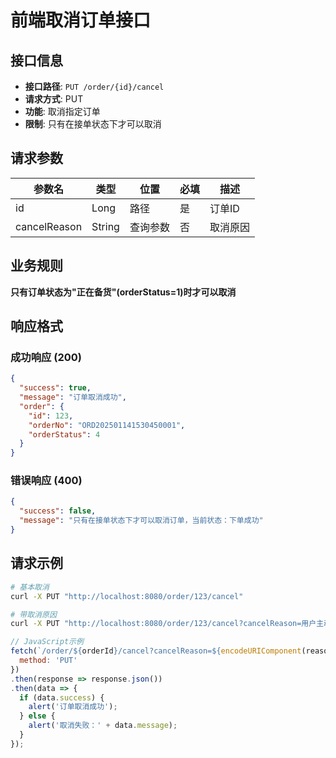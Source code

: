 # 前端取消订单接口

## 接口信息

- **接口路径**: `PUT /order/{id}/cancel`
- **请求方式**: PUT
- **功能**: 取消指定订单
- **限制**: 只有在接单状态下才可以取消

## 请求参数

| 参数名 | 类型 | 位置 | 必填 | 描述 |
|--------|------|------|------|------|
| id | Long | 路径 | 是 | 订单ID |
| cancelReason | String | 查询参数 | 否 | 取消原因 |

## 业务规则

**只有订单状态为"正在备货"(orderStatus=1)时才可以取消**

## 响应格式

### 成功响应 (200)
```json
{
  "success": true,
  "message": "订单取消成功",
  "order": {
    "id": 123,
    "orderNo": "ORD202501141530450001",
    "orderStatus": 4
  }
}
```

### 错误响应 (400)
```json
{
  "success": false,
  "message": "只有在接单状态下才可以取消订单，当前状态：下单成功"
}
```

## 请求示例

```bash
# 基本取消
curl -X PUT "http://localhost:8080/order/123/cancel"

# 带取消原因
curl -X PUT "http://localhost:8080/order/123/cancel?cancelReason=用户主动取消"
```

```javascript
// JavaScript示例
fetch(`/order/${orderId}/cancel?cancelReason=${encodeURIComponent(reason)}`, {
  method: 'PUT'
})
.then(response => response.json())
.then(data => {
  if (data.success) {
    alert('订单取消成功');
  } else {
    alert('取消失败：' + data.message);
  }
});
``` 